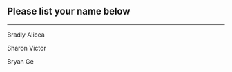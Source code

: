 ## Please list your name below
--------------------------------------------------------------------------------------------------------------------------------------
Bradly Alicea

Sharon Victor

Bryan Ge

